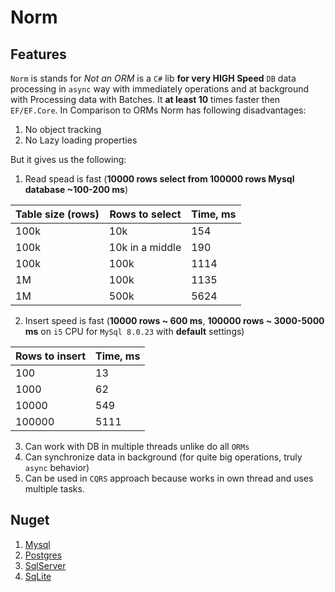 # Norm

## Features

`Norm` is stands for *Not an ORM* is a `C#` lib **for very HIGH Speed** `DB` data processing in `async` way with immediately operations and at background with Processing data with Batches. It **at least 10** times faster then `EF/EF.Core`. In Comparison to ORMs Norm has following disadvantages:

1. No object tracking
2. No Lazy loading properties

But it gives us the following:
1. Read spead is fast (**10000 rows select from 100000 rows Mysql database ~100-200 ms**)

| Table size (rows)  | Rows to select   | Time, ms |
| ------------------ | ---------------- | -------- |
| 100k               | 10k              | 154      |
| 100k               | 10k in a middle  | 190      |
| 100k               | 100k             | 1114     |
| 1M                 | 100k             | 1135     |
| 1M                 | 500k             | 5624     |

2. Insert speed is fast (**10000 rows ~ 600 ms**, **100000 rows ~ 3000-5000 ms** on `i5` CPU for `MySql 8.0.23` with **default** settings)

| Rows to insert     | Time, ms |
| ------------------ | -------- |
| 100                | 13       |
| 1000               | 62       |
| 10000              | 549      |
| 100000             | 5111     |

3. Can work with DB in multiple threads unlike do all `ORMs`
4. Can synchronize data in background (for quite big operations, truly `async` behavior)
5. Can be used in `CQRS` approach because works in own thread and uses multiple tasks.

## Nuget

1. [Mysql](https://www.nuget.org/packages/Wissance.nOrm.MySql/)
2. [Postgres](https://www.nuget.org/packages/Wissance.nOrm.Postgres/)
3. [SqlServer](https://www.nuget.org/packages/Wissance.nOrm.SqlServer/)
4. [SqLite](https://www.nuget.org/packages/Wissance.nOrm.Sqlite/)

